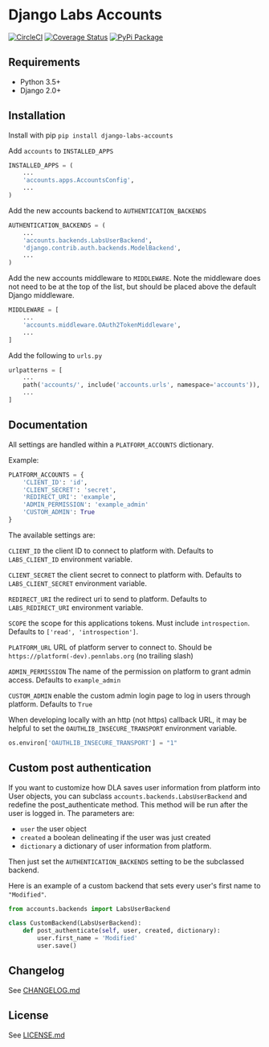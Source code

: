 # Django Labs Accounts

[![CircleCI](https://circleci.com/gh/pennlabs/django-labs-accounts.svg?style=shield)](https://circleci.com/gh/pennlabs/django-labs-accounts)
[![Coverage Status](https://coveralls.io/repos/github/pennlabs/django-labs-accounts/badge.svg?branch=master)](https://coveralls.io/github/pennlabs/django-labs-accounts?branch=master)
[![PyPi Package](https://img.shields.io/pypi/v/django-labs-accounts.svg)](https://pypi.org/project/django-labs-accounts/)

## Requirements

* Python 3.5+
* Django 2.0+

## Installation

Install with pip `pip install django-labs-accounts`

Add `accounts` to `INSTALLED_APPS`

```python
INSTALLED_APPS = (
    ...
    'accounts.apps.AccountsConfig',
    ...
)
```

Add the new accounts backend to `AUTHENTICATION_BACKENDS`

```python
AUTHENTICATION_BACKENDS = (
    ...
    'accounts.backends.LabsUserBackend',
    'django.contrib.auth.backends.ModelBackend',
    ...
)
```

Add the new accounts middleware to `MIDDLEWARE`. Note the middleware does not need to be at the top of the list, but should be placed above the default Django middleware.

```python
MIDDLEWARE = [
    ...
    'accounts.middleware.OAuth2TokenMiddleware',
    ...
]
```

Add the following to `urls.py`

```python
urlpatterns = [
    ...
    path('accounts/', include('accounts.urls', namespace='accounts')),
    ...
]
```

## Documentation

All settings are handled within a `PLATFORM_ACCOUNTS` dictionary.

Example:

```python
PLATFORM_ACCOUNTS = {
    'CLIENT_ID': 'id',
    'CLIENT_SECRET': 'secret',
    'REDIRECT_URI': 'example',
    'ADMIN_PERMISSION': 'example_admin'
    'CUSTOM_ADMIN': True
}
```

The available settings are:

`CLIENT_ID` the client ID to connect to platform with. Defaults to `LABS_CLIENT_ID` environment variable.

`CLIENT_SECRET` the client secret to connect to platform with. Defaults to `LABS_CLIENT_SECRET` environment variable.

`REDIRECT_URI` the redirect uri to send to platform. Defaults to `LABS_REDIRECT_URI` environment variable.

`SCOPE` the scope for this applications tokens. Must include `introspection`. Defaults to `['read', 'introspection']`.

`PLATFORM_URL` URL of platform server to connect to. Should be `https://platform(-dev).pennlabs.org` (no trailing slash)

`ADMIN_PERMISSION` The name of the permission on platform to grant admin access. Defaults to `example_admin`

`CUSTOM_ADMIN` enable the custom admin login page to log in users through platform. Defaults to `True`

When developing locally with an http (not https) callback URL, it may be helpful to set the `OAUTHLIB_INSECURE_TRANSPORT` environment variable.

```python
os.environ['OAUTHLIB_INSECURE_TRANSPORT'] = "1"
```

## Custom post authentication

If you want to customize how DLA saves user information from platform into User objects, you can subclass `accounts.backends.LabsUserBackend` and redefine the post_authenticate method. This method will be run after the user is logged in. The parameters are:

* `user` the user object
* `created` a boolean delineating if the user was just created
* `dictionary` a dictionary of user information from platform.

Then just set the `AUTHENTICATION_BACKENDS` setting to be the subclassed backend.

Here is an example of a custom backend that sets every user's first name to `"Modified"`.

```python
from accounts.backends import LabsUserBackend

class CustomBackend(LabsUserBackend):
    def post_authenticate(self, user, created, dictionary):
        user.first_name = 'Modified'
        user.save()
```

## Changelog

See [CHANGELOG.md](https://github.com/pennlabs/django-labs-accounts/blob/master/CHANGELOG.md)

## License

See [LICENSE.md](https://github.com/pennlabs/django-labs-accounts/blob/master/LICENSE.md)
